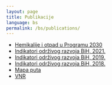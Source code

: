 ```yaml
---
layout: page
title: Publikacije
language: bs
permalink: /bs/publications/
---
```


<div>
    <ul class="publications">
        <li><a href="http://bhas.gov.ba/data/Publikacije/Metodologije/ENV_00_2020_MD_0_BS.pdf" target="_blank">Hemikalije i otpad u Programu 2030</a> </li>
        <li><a href="http://bhas.gov.ba/data/Publikacije/Bilteni/2022/SDG_00_2021_TB_1_BS.pdf" target="_blank">Indikatori održivog razvoja BiH, 2021.</a></li>
        <li><a href="http://www.bhas.gov.ba/data/Publikacije/Bilteni/2021/SDG_00_2019_TB_0_BS.pdf" target="_blank">Indikatori održivog razvoja BiH, 2019.</a></li>
        <li><a href="http://bhas.gov.ba/data/Publikacije/Bilteni/2019/SDG_00_2018_TB_0_BS.pdf" target="_blank">Indikatori održivog razvoja BiH, 2018.</a> </li>
        <li><a href="http://bhas.gov.ba/data/Publikacije/Metodologije/SDG_00_2020_MD_0_BS.pdf" target="_blank">Mapa puta</a> </li>
        <li><a href="http://bhas.gov.ba/data/Publikacije/Metodologije/SDG_00_2019_MD_0_BS.pdf" target="_blank">VNR</a> </li>
    </ul>
</div>

